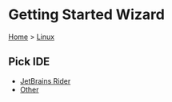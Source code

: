 # Getting Started Wizard

[Home](/docs/wiz/readme.md) > [Linux](Linux.md)

## Pick IDE
 * [JetBrains Rider](Linux_Rider.md)
 * [Other](Linux_Other.md)
